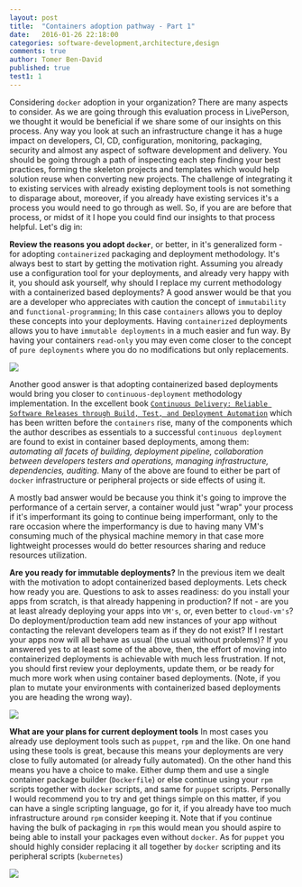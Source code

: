 ```yaml
---
layout: post
title:  "Containers adoption pathway - Part 1"
date:   2016-01-26 22:18:00
categories: software-development,architecture,design
comments: true
author: Tomer Ben-David
published: true
test1: 1
---
```

Considering `docker` adoption in your organization? There are many aspects to consider.  As we are going through this evaluation process in LivePerson, we thought it would be beneficial if we share some of our insights on this process.  Any way you look at such an infrastructure change it has a huge impact on developers, CI, CD, configuration, monitoring, packaging, security and almost any aspect of software development and delivery.  You should be going through a path of inspecting each step finding your best practices, forming the skeleton projects and templates which would help solution reuse when converting new projects.  The challenge of integrating it to existing services with already existing deployment tools is not something to disparage about, moreover, if you already have existing services it's a process you would need to go through as well.  So, if you are are before that process, or midst of it I hope you could find our insights to that process helpful.  Let's dig in:

**Review the reasons you adopt `docker`**, or better, in it's generalized form - for adopting `containerized` packaging and deployment methodology.  It's always best to start by getting the motivation right.  Assuming you already use a configuration tool for your deployments, and already very happy with it, you should ask yourself, why should I replace my current methodology with a containerized based deployments? A good answer would be that you are a developer who appreciates with caution the concept of `immutability` and `functional-programming`;  In this case `containers` allows you to deploy these concepts into your deployments.  Having `containerized` deployments allows you to have `immutable deployments` in a much easier and fun way.  By having your containers `read-only` you may even come closer to the concept of `pure deployments` where you do no modifications but only replacements.  

<img src="https://docs.google.com/drawings/d/1N3GAfDL6AvkGQXYvrT1_f_C3vxfu2pUpx2AJwb4Fo24/pub?w=893&amp;h=324">

Another good answer is that adopting containerized based deployments would bring you closer to `continuous-deployment` methodology implementation.  In the excellent book [`Continuous Delivery: Reliable Software Releases through Build, Test, and Deployment Automation`](http://continuousdelivery.com/) which has been written before the `containers` rise, many of the components which the author describes as essentials to a successful `continuous deployment` are found to exist in container based deployments, among them: *automating all facets of building, deployment pipeline, collaboration between developers testers and operations, managing infrastructure, dependencies, auditing*.  Many of the above are found to either be part of `docker` infrastructure or peripheral projects or side effects of using it. 

A mostly bad answer would be because you think it's going to improve the performance of a certain server, a container would just "wrap" your process if it's imperformant its going to continue being imperformant, only to the rare occasion where the imperformancy is due to having many VM's consuming much of the physical machine memory in that case more lightweight processes would do better resources sharing and reduce resources utilization.  

**Are you ready for immutable deployments?** In the previous item we dealt with the motivation to adopt containerized based deployments.  Lets check how ready you are.  Questions to ask to asses readiness: do you install your apps from scratch, is that already happening in production? If not - are you at least already deploying your apps into `VM's`, or, even better to `cloud-vm's`?  Do deployment/production team add new instances of your app without contacting the relevant developers team as if they do not exist? If I restart your apps now will all behave as usual (the usual without problems)?  If you answered yes to at least some of the above, then, the effort of moving into containerized deployments is achievable with much less frustration.  If not, you should first review your deployments, update them, or be ready for much more work when using container based deployments.  (Note, if you plan to mutate your environments with containerized based deployments you are heading the wrong way).

<img src="https://docs.google.com/drawings/d/1gM8IxePbH-UpIcRegn8_Fsj2kzw5qTHLKvYRhKY8u60/pub?w=554&amp;h=323">


**What are your plans for current deployment tools** In most cases you already use deployment tools such as `puppet`, `rpm` and the like.  On one hand using these tools is great, because this means your deployments are very close to fully automated (or already fully automated).  On the other hand this means you have a choice to make.  Either dump them and use a single container package builder (`Dockerfile`) or else continue using your `rpm` scripts together with `docker` scripts, and same for `puppet` scripts.  Personally I would recommend you to try and get things simple on this matter, if you can have a single scripting language, go for it, if you already have too much infrastructure around `rpm` consider keeping it.  Note that if you continue having the bulk of packaging in `rpm` this would mean you should aspire to being able to install your packages even without `docker`.  As for `puppet` you should highly consider replacing it all together by `docker` scripting and its peripheral scripts (`kubernetes`)

<img src="https://docs.google.com/drawings/d/1Tfe2a9z_AFwHv0oZuxbVJg7KhA2-UYHdHR6hA94LiO0/pub?w=570&amp;h=286">

